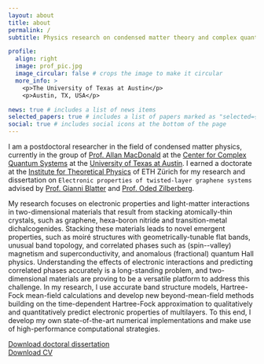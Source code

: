 ```yaml
---
layout: about
title: about
permalink: /
subtitle: Physics research on condensed matter theory and complex quantum materials

profile:
  align: right
  image: prof_pic.jpg
  image_circular: false # crops the image to make it circular
  more_info: >
    <p>The University of Texas at Austin</p>
    <p>Austin, TX, USA</p>

news: true # includes a list of news items
selected_papers: true # includes a list of papers marked as "selected={true}"
social: true # includes social icons at the bottom of the page
---
```


I am a postdoctoral researcher in the field of condensed matter physics, currently in the group of [Prof. Allan MacDonald](https://web2.ph.utexas.edu/~macdgrp/) at the [Center for Complex Quantum Systems](http://order.ph.utexas.edu/) at the [University of Texas at Austin](https://www.utexas.edu/). I earned a doctorate at the [Institute for Theoretical Physics](https://itp.phys.ethz.ch/) of ETH Zürich for my research and dissertation on ``Electronic properties of twisted-layer graphene systems`` advised by [Prof. Gianni Blatter](https://itp.phys.ethz.ch/research/condmat/vortex.html) and [Prof. Oded Zilberberg](https://www.zilberberg.uni-konstanz.de/home/).

My research focuses on electronic properties and light-matter interactions in two-dimensional materials that result from stacking atomically-thin crystals, such as graphene, hexa-boron nitride and transition-metal dichalcogenides. Stacking these materials leads to novel emergent properties, such as moiré structures with geometrically-tunable flat bands, unusual band topology, and correlated phases such as (spin--valley) magnetism and superconductivity, and anomalous (fractional) quantum Hall physics. Understanding the effects of electronic interactions and predicting correlated phases accurately is a long-standing problem, and two-dimensional materials are proving to be a versatile platform to address this challenge. In my research, I use accurate band structure models, Hartree-Fock mean-field calculations and develop new beyond-mean-field methods building on the time-dependent Hartree-Fock approximation to qualitatively and quantitatively predict electronic properties of multilayers. To this end, I develop my own state-of-the-art numerical implementations and make use of high-performance computational strategies. 

[Download doctoral dissertation](https://doi.org/10.3929/ethz-b-000475934)\
[Download CV](files/CV_WolfTobias_March25_2024.pdf)
